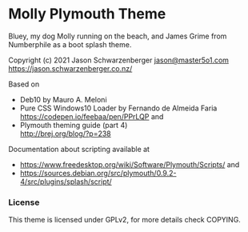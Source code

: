 Molly Plymouth Theme
=====================

Bluey, my dog Molly running on the beach, and James Grime from Numberphile as a boot splash theme.

Copyright (c) 2021 Jason Schwarzenberger <jason@master5o1.com>  
https://jason.schwarzenberger.co.nz/

Based on

- Deb10 by Mauro A. Meloni  
- Pure CSS Windows10 Loader by Fernando de Almeida Faria  
  https://codepen.io/feebaa/pen/PPrLQP
and
- Plymouth theming guide (part 4)  
  http://brej.org/blog/?p=238

Documentation about scripting available at
- https://www.freedesktop.org/wiki/Software/Plymouth/Scripts/
and
- https://sources.debian.org/src/plymouth/0.9.2-4/src/plugins/splash/script/

### License

This theme is licensed under GPLv2, for more details check COPYING.
